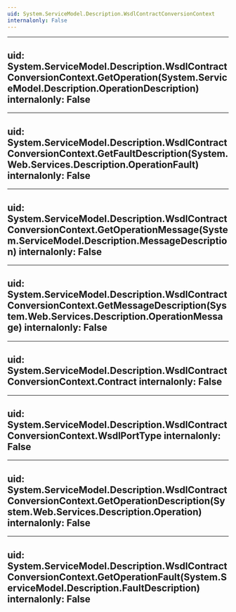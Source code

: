 ```yaml
---
uid: System.ServiceModel.Description.WsdlContractConversionContext
internalonly: False
---
```


---
uid: System.ServiceModel.Description.WsdlContractConversionContext.GetOperation(System.ServiceModel.Description.OperationDescription)
internalonly: False
---

---
uid: System.ServiceModel.Description.WsdlContractConversionContext.GetFaultDescription(System.Web.Services.Description.OperationFault)
internalonly: False
---

---
uid: System.ServiceModel.Description.WsdlContractConversionContext.GetOperationMessage(System.ServiceModel.Description.MessageDescription)
internalonly: False
---

---
uid: System.ServiceModel.Description.WsdlContractConversionContext.GetMessageDescription(System.Web.Services.Description.OperationMessage)
internalonly: False
---

---
uid: System.ServiceModel.Description.WsdlContractConversionContext.Contract
internalonly: False
---

---
uid: System.ServiceModel.Description.WsdlContractConversionContext.WsdlPortType
internalonly: False
---

---
uid: System.ServiceModel.Description.WsdlContractConversionContext.GetOperationDescription(System.Web.Services.Description.Operation)
internalonly: False
---

---
uid: System.ServiceModel.Description.WsdlContractConversionContext.GetOperationFault(System.ServiceModel.Description.FaultDescription)
internalonly: False
---
